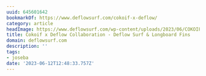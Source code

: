 ```yaml
---
uuid: 645601642
bookmarkOf: https://www.deflowsurf.com/cokoif-x-deflow/
category: article
headImage: https://www.deflowsurf.com/wp-content/uploads/2023/06/COKOIF-BLOG-BANNER.jpg
title: Cokoif x Deflow Collaboration - Deflow Surf & Longboard Fins
domain: deflowsurf.com
description: ''
tags:
- joseba
date: '2023-06-12T12:48:33.757Z'
---
```



